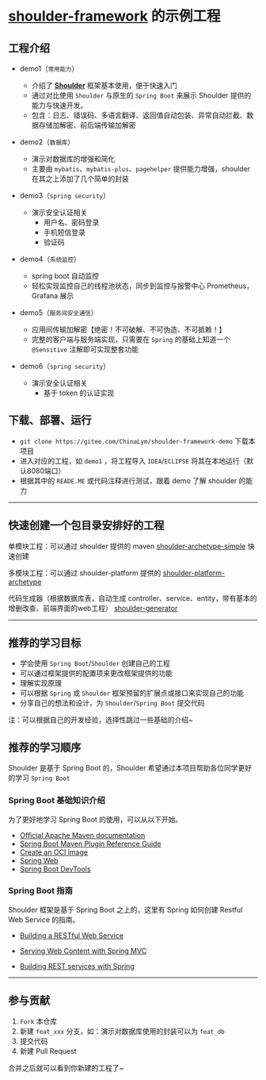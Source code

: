# **[shoulder-framework](https://gitee.com/ChinaLym/shoulder-framework)** 的示例工程

## 工程介绍

- demo1（`常用能力`）
    - 介绍了 **[Shoulder](https://gitee.com/ChinaLym/shoulder-framework)** 框架基本使用，便于快速入门
    - 通过对比使用 `Shoulder` 与原生的 `Spring Boot` 来展示 Shoulder 提供的能力与快速开发。
    - 包含：日志、错误码、多语言翻译、返回值自动包装、异常自动拦截、数据存储加解密、前后端传输加解密
    
- demo2（`数据库`）
    - 演示对数据库的增强和简化
    - 主要由 `mybatis`、`mybatis-plus`、`pagehelper` 提供能力增强，shoulder 在其之上添加了几个简单的封装
    
- demo3（`spring security`）
    - 演示安全认证相关
        - 用户名、密码登录
        - 手机短信登录
        - 验证码
        
- demo4（`系统监控`）
    - spring boot 自动监控
    - 轻松实现监控自己的线程池状态，同步到监控与报警中心 Prometheus，Grafana 展示
    
- demo5（`服务间安全通信`）
    - 应用间传输加解密【绝密！不可破解、不可伪造、不可抵赖！】
    - 完整的客户端与服务端实现，只需要在 `Spring` 的基础上知道一个 `@Sensitive` 注解即可实现整套功能

- demo6（`spring security`）
    - 演示安全认证相关
        - 基于 token 的认证实现

## 下载、部署、运行

- `git clone https://gitee.com/ChinaLym/shoulder-framework-demo` 下载本项目
- 进入对应的工程，如 `demo1` ，将工程导入 `IDEA`/`ECLIPSE` 将其在本地运行（默认8080端口）
- 根据其中的 `READE.ME` 或代码注释进行测试，跟着 demo 了解 shoulder 的能力

---

## 快速创建一个包目录安排好的工程

单模块工程：可以通过 shoulder 提供的 maven [shoulder-archetype-simple](https://github.com/ChinaLym/Shoulder-Framework/tree/master/shoulder-archetype-simple) 快速创建

多模块工程：可以通过 shoulder-platform 提供的 [shoulder-platform-archetype](https://github.com/ChinaLym/Shoulder-Platform/tree/main/shoulder-platform-common/shoulder-platform-archetype)

代码生成器（根据数据库表，自动生成 controller、service、entity，带有基本的增删改查、前端界面的web工程）
[shoulder-generator](https://github.com/ChinaLym/Shoulder-Platform/tree/main/shoulder-generator)

---

## 推荐的学习目标

- 学会使用 `Spring Boot`/`Shoulder` 创建自己的工程
- 可以通过框架提供的配置项来更改框架提供的功能
- 理解实现原理
- 可以根据 `Spring` 或 `Shoulder` 框架预留的扩展点或接口来实现自己的功能
- 分享自己的想法和设计，为 `Shoulder`/`Spring Boot` 提交代码

注：可以根据自己的开发经验，选择性跳过一些基础的介绍~

## 推荐的学习顺序

Shoulder 是基于 Spring Boot 的，Shoulder 希望通过本项目帮助各位同学更好的学习 `Spring Boot` 

### Spring Boot 基础知识介绍

为了更好地学习 Spring Boot 的使用，可以从以下开始。

* [Official Apache Maven documentation](https://maven.apache.org/guides/index.html)
* [Spring Boot Maven Plugin Reference Guide](https://docs.spring.io/spring-boot/docs/2.3.2.RELEASE/maven-plugin/reference/html/)
* [Create an OCI image](https://docs.spring.io/spring-boot/docs/2.3.2.RELEASE/maven-plugin/reference/html/#build-image)
* [Spring Web](https://docs.spring.io/spring-boot/docs/2.3.2.RELEASE/reference/htmlsingle/#boot-features-developing-web-applications)
* [Spring Boot DevTools](https://docs.spring.io/spring-boot/docs/2.3.2.RELEASE/reference/htmlsingle/#using-boot-devtools)

### Spring Boot 指南

Shoulder 框架是基于 Spring Boot 之上的，这里有 Spring 如何创建 Restful Web Service 的指南。

* [Building a RESTful Web Service](https://spring.io/guides/gs/rest-service/)

* [Serving Web Content with Spring MVC](https://spring.io/guides/gs/serving-web-content/)

* [Building REST services with Spring](https://spring.io/guides/tutorials/bookmarks/)

---

## 参与贡献

1.  `Fork` 本仓库
2.  新建 `feat_xxx` 分支，如：演示对数据库使用的封装可以为 `feat_db`
3.  提交代码
4.  新建 Pull Request

合并之后就可以看到你新建的工程了~